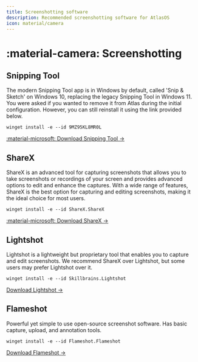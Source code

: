 ```yaml
---
title: Screenshotting software
description: Recommended screenshotting software for AtlasOS
icon: material/camera
---
```


# :material-camera: Screenshotting

## Snipping Tool

The modern Snipping Tool app is in Windows by default, called 'Snip & Sketch' on Windows 10, replacing the legacy Snipping Tool in Windows 11. You were asked if you wanted to remove it from Atlas during the initial configuration. However, you can still reinstall it using the link provided below.

`winget install -e --id 9MZ95KL8MR0L`

[:material-microsoft: Download Snipping Tool ->](ms-windows-store://pdp/?ProductId=9MZ95KL8MR0L)

## ShareX

ShareX is an advanced tool for capturing screenshots that allows you to take screenshots or recordings of your screen and provides advanced options to edit and enhance the captures. With a wide range of features, ShareX is the best option for capturing and editing screenshots, making it the ideal choice for most users.

`winget install -e --id ShareX.ShareX`

[:material-microsoft: Download ShareX ->](ms-windows-store://pdp/?ProductId=9NBLGGH4Z1SP)

## Lightshot

Lightshot is a lightweight but proprietary tool that enables you to capture and edit screenshots. We recommend ShareX over Lightshot, but some users may prefer Lightshot over it.

`winget install -e --id Skillbrains.Lightshot`

[Download Lightshot ->](https://app.prntscr.com/en/index.html)

## Flameshot

Powerful yet simple to use open-source screenshot software. Has basic capture, upload, and annotation tools.

`winget install -e --id Flameshot.Flameshot`

[Download Flameshot ->](https://flameshot.org/#download)